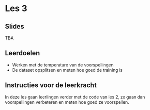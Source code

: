 # Les 3

## Slides

TBA

## Leerdoelen

* Werken met de temperature van de voorspellingen
* De dataset opsplitsen en meten hoe goed de training is

## Instructies voor de leerkracht

In deze les gaan leerlingen verder met de code van les 2, ze gaan dan voorspellingen verbeteren en meten hoe goed ze voorspellen.

